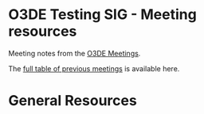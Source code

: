 # O3DE Testing SIG - Meeting resources

Meeting notes from the [O3DE Meetings](https://o3de.github.io/foundation/sigs/sig-testing/).

The [full table of previous meetings](https://o3de.github.io/foundation/sigs/sig-testing/?id=previous-meetings) is available here.

# General Resources

